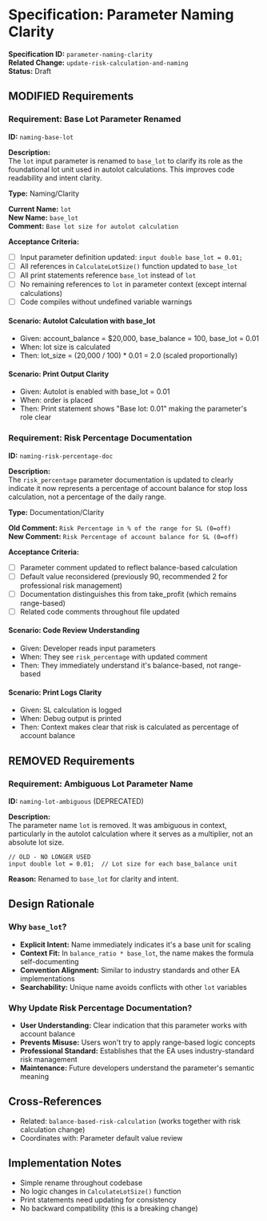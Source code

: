 # Specification: Parameter Naming Clarity

**Specification ID:** `parameter-naming-clarity`  
**Related Change:** `update-risk-calculation-and-naming`  
**Status:** Draft

## MODIFIED Requirements

### Requirement: Base Lot Parameter Renamed

**ID:** `naming-base-lot`

**Description:**  
The `lot` input parameter is renamed to `base_lot` to clarify its role as the foundational lot unit used in autolot calculations. This improves code readability and intent clarity.

**Type:** Naming/Clarity

**Current Name:** `lot`  
**New Name:** `base_lot`  
**Comment:** `Base lot size for autolot calculation`

**Acceptance Criteria:**

- [ ] Input parameter definition updated: `input double base_lot = 0.01;`
- [ ] All references in `CalculateLotSize()` function updated to `base_lot`
- [ ] All print statements reference `base_lot` instead of `lot`
- [ ] No remaining references to `lot` in parameter context (except internal calculations)
- [ ] Code compiles without undefined variable warnings

#### Scenario: Autolot Calculation with base_lot

- Given: account_balance = $20,000, base_balance = 100, base_lot = 0.01
- When: lot size is calculated
- Then: lot_size = (20,000 / 100) \* 0.01 = 2.0 (scaled proportionally)

#### Scenario: Print Output Clarity

- Given: Autolot is enabled with base_lot = 0.01
- When: order is placed
- Then: Print statement shows "Base lot: 0.01" making the parameter's role clear

### Requirement: Risk Percentage Documentation

**ID:** `naming-risk-percentage-doc`

**Description:**  
The `risk_percentage` parameter documentation is updated to clearly indicate it now represents a percentage of account balance for stop loss calculation, not a percentage of the daily range.

**Type:** Documentation/Clarity

**Old Comment:** `Risk Percentage in % of the range for SL (0=off)`  
**New Comment:** `Risk Percentage of account balance for SL (0=off)`

**Acceptance Criteria:**

- [ ] Parameter comment updated to reflect balance-based calculation
- [ ] Default value reconsidered (previously 90, recommended 2 for professional risk management)
- [ ] Documentation distinguishes this from take_profit (which remains range-based)
- [ ] Related code comments throughout file updated

#### Scenario: Code Review Understanding

- Given: Developer reads input parameters
- When: They see `risk_percentage` with updated comment
- Then: They immediately understand it's balance-based, not range-based

#### Scenario: Print Logs Clarity

- Given: SL calculation is logged
- When: Debug output is printed
- Then: Context makes clear that risk is calculated as percentage of account balance

## REMOVED Requirements

### Requirement: Ambiguous Lot Parameter Name

**ID:** `naming-lot-ambiguous` (DEPRECATED)

**Description:**  
The parameter name `lot` is removed. It was ambiguous in context, particularly in the autolot calculation where it serves as a multiplier, not an absolute lot size.

```mql5
// OLD - NO LONGER USED
input double lot = 0.01;  // Lot size for each base_balance unit
```

**Reason:** Renamed to `base_lot` for clarity and intent.

## Design Rationale

### Why `base_lot`?

- **Explicit Intent:** Name immediately indicates it's a base unit for scaling
- **Context Fit:** In `balance_ratio * base_lot`, the name makes the formula self-documenting
- **Convention Alignment:** Similar to industry standards and other EA implementations
- **Searchability:** Unique name avoids conflicts with other `lot` variables

### Why Update Risk Percentage Documentation?

- **User Understanding:** Clear indication that this parameter works with account balance
- **Prevents Misuse:** Users won't try to apply range-based logic concepts
- **Professional Standard:** Establishes that the EA uses industry-standard risk management
- **Maintenance:** Future developers understand the parameter's semantic meaning

## Cross-References

- Related: `balance-based-risk-calculation` (works together with risk calculation change)
- Coordinates with: Parameter default value review

## Implementation Notes

- Simple rename throughout codebase
- No logic changes in `CalculateLotSize()` function
- Print statements need updating for consistency
- No backward compatibility (this is a breaking change)
